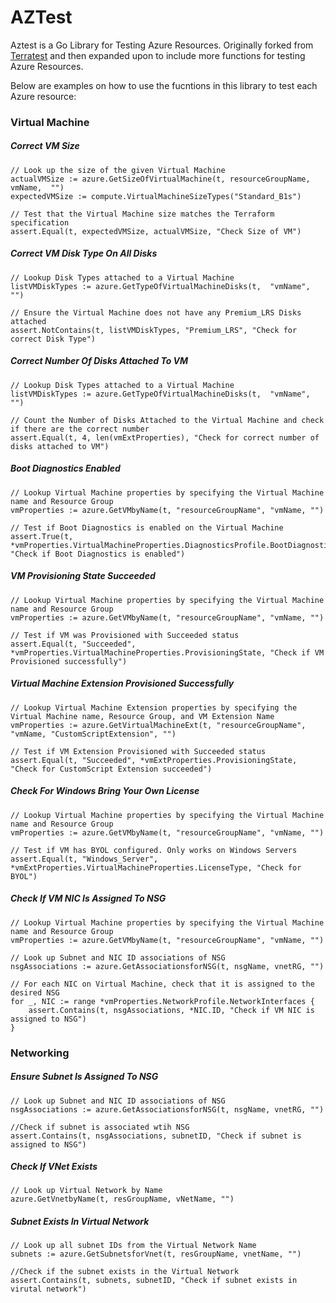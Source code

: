 # AZTest
Aztest is a Go Library for Testing Azure Resources. Originally forked from [Terratest](https://github.com/gruntwork-io/terratest) and then expanded upon to include more functions for testing Azure Resources. 

Below are examples on how to use the fucntions in this library to test each Azure resource:


### Virtual Machine

##### Correct VM Size
```
// Look up the size of the given Virtual Machine
actualVMSize := azure.GetSizeOfVirtualMachine(t, resourceGroupName, vmName,  "")
expectedVMSize := compute.VirtualMachineSizeTypes("Standard_B1s")

// Test that the Virtual Machine size matches the Terraform specification
assert.Equal(t, expectedVMSize, actualVMSize, "Check Size of VM")
```

##### Correct VM Disk Type On All Disks
```
// Lookup Disk Types attached to a Virtual Machine
listVMDiskTypes := azure.GetTypeOfVirtualMachineDisks(t,  "vmName",  "")

// Ensure the Virtual Machine does not have any Premium_LRS Disks attached
assert.NotContains(t, listVMDiskTypes, "Premium_LRS", "Check for correct Disk Type")
```

##### Correct Number Of Disks Attached To VM
```
// Lookup Disk Types attached to a Virtual Machine
listVMDiskTypes := azure.GetTypeOfVirtualMachineDisks(t,  "vmName",  "")

// Count the Number of Disks Attached to the Virtual Machine and check if there are the correct number
assert.Equal(t, 4, len(vmExtProperties), "Check for correct number of disks attached to VM")
```

##### Boot Diagnostics Enabled
```
// Lookup Virtual Machine properties by specifying the Virtual Machine name and Resource Group
vmProperties := azure.GetVMbyName(t, "resourceGroupName", "vmName, "")

// Test if Boot Diagnostics is enabled on the Virtual Machine
assert.True(t, *vmProperties.VirtualMachineProperties.DiagnosticsProfile.BootDiagnostics.Enabled, "Check if Boot Diagnostics is enabled")
```

##### VM Provisioning State Succeeded

```
// Lookup Virtual Machine properties by specifying the Virtual Machine name and Resource Group
vmProperties := azure.GetVMbyName(t, "resourceGroupName", "vmName, "")

// Test if VM was Provisioned with Succeeded status
assert.Equal(t, "Succeeded", *vmProperties.VirtualMachineProperties.ProvisioningState, "Check if VM Provisioned successfully")
```

##### Virtual Machine Extension Provisioned Successfully
```
// Lookup Virtual Machine Extension properties by specifying the Virtual Machine name, Resource Group, and VM Extension Name
vmProperties := azure.GetVirtualMachineExt(t, "resourceGroupName", "vmName, "CustomScriptExtension", "")

// Test if VM Extension Provisioned with Succeeded status
assert.Equal(t, "Succeeded", *vmExtProperties.ProvisioningState, "Check for CustomScript Extension succeeded")
```

##### Check For Windows Bring Your Own License
```
// Lookup Virtual Machine properties by specifying the Virtual Machine name and Resource Group
vmProperties := azure.GetVMbyName(t, "resourceGroupName", "vmName, "")

// Test if VM has BYOL configured. Only works on Windows Servers
assert.Equal(t, "Windows_Server", *vmExtProperties.VirtualMachineProperties.LicenseType, "Check for BYOL")
```

##### Check If VM NIC Is Assigned To NSG
```
// Lookup Virtual Machine properties by specifying the Virtual Machine name and Resource Group
vmProperties := azure.GetVMbyName(t, "resourceGroupName", "vmName, "")

// Look up Subnet and NIC ID associations of NSG
nsgAssociations := azure.GetAssociationsforNSG(t, nsgName, vnetRG, "")

// For each NIC on Virtual Machine, check that it is assigned to the desired NSG
for _, NIC := range *vmProperties.NetworkProfile.NetworkInterfaces {
	assert.Contains(t, nsgAssociations, *NIC.ID, "Check if VM NIC is assigned to NSG")
}
```


### Networking

##### Ensure Subnet Is Assigned To NSG

```
// Look up Subnet and NIC ID associations of NSG
nsgAssociations := azure.GetAssociationsforNSG(t, nsgName, vnetRG, "")

//Check if subnet is associated wtih NSG
assert.Contains(t, nsgAssociations, subnetID, "Check if subnet is assigned to NSG")
```

##### Check If VNet Exists
```
// Look up Virtual Network by Name
azure.GetVnetbyName(t, resGroupName, vNetName, "")

```
##### Subnet Exists In Virtual Network
```
// Look up all subnet IDs from the Virtual Network Name
subnets := azure.GetSubnetsforVnet(t, resGroupName, vnetName, "")

//Check if the subnet exists in the Virtual Network
assert.Contains(t, subnets, subnetID, "Check if subnet exists in virutal network")
```
